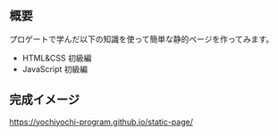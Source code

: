 ## 概要
プロゲートで学んだ以下の知識を使って簡単な静的ページを作ってみます。

* HTML&CSS 初級編
* JavaScript 初級編

## 完成イメージ
https://yochiyochi-program.github.io/static-page/